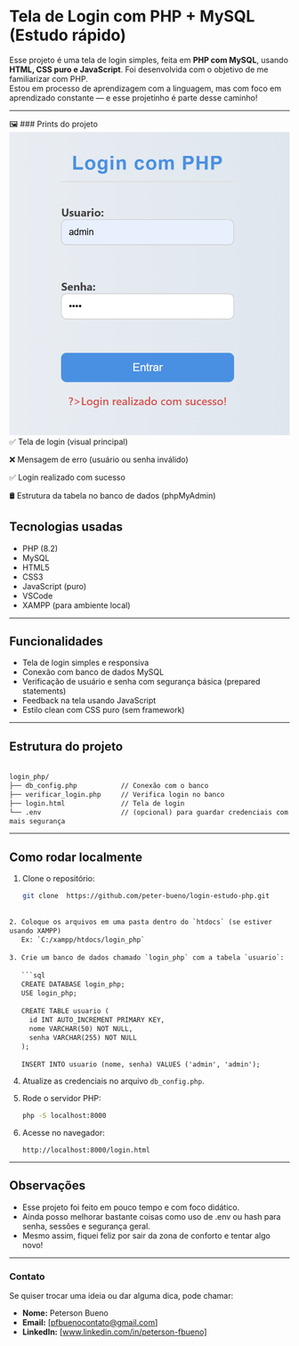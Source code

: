 # Tela de Login com PHP + MySQL (Estudo rápido)

Esse projeto é uma tela de login simples, feita em **PHP com MySQL**, usando **HTML, CSS puro e JavaScript**. Foi desenvolvida com o objetivo de me familiarizar com PHP.  
Estou em processo de aprendizagem com a linguagem, mas com foco em aprendizado constante — e esse projetinho é parte desse caminho!

---
🖼️ ### Prints do projeto
![login sucesso](prints/login_sucesso.png)
✅ Tela de login (visual principal)

❌ Mensagem de erro (usuário ou senha inválido)

✅ Login realizado com sucesso

🛢️ Estrutura da tabela no banco de dados (phpMyAdmin)
##  Tecnologias usadas

- PHP (8.2)
- MySQL
- HTML5
- CSS3
- JavaScript (puro)
- VSCode
- XAMPP (para ambiente local)

---

##  Funcionalidades

- Tela de login simples e responsiva
- Conexão com banco de dados MySQL
- Verificação de usuário e senha com segurança básica (prepared statements)
- Feedback na tela usando JavaScript
- Estilo clean com CSS puro (sem framework)

---

## Estrutura do projeto

```

login_php/
├── db_config.php           // Conexão com o banco
├── verificar_login.php     // Verifica login no banco
├── login.html              // Tela de login
└── .env                    // (opcional) para guardar credenciais com mais segurança

```

---

## Como rodar localmente

1. Clone o repositório:
   ```bash
   git clone  https://github.com/peter-bueno/login-estudo-php.git
```

2. Coloque os arquivos em uma pasta dentro do `htdocs` (se estiver usando XAMPP)
   Ex: `C:/xampp/htdocs/login_php`

3. Crie um banco de dados chamado `login_php` com a tabela `usuario`:

   ```sql
   CREATE DATABASE login_php;
   USE login_php;

   CREATE TABLE usuario (
     id INT AUTO_INCREMENT PRIMARY KEY,
     nome VARCHAR(50) NOT NULL,
     senha VARCHAR(255) NOT NULL
   );

   INSERT INTO usuario (nome, senha) VALUES ('admin', 'admin');
   ```

4. Atualize as credenciais no arquivo `db_config.php`.

5. Rode o servidor PHP:

   ```bash
   php -S localhost:8000
   ```

6. Acesse no navegador:

   ```
   http://localhost:8000/login.html
   ```

---

##  Observações

* Esse projeto foi feito em pouco tempo e com foco didático.
* Ainda posso melhorar bastante coisas como uso de .env ou hash para senha, sessões e segurança geral.
* Mesmo assim, fiquei feliz por sair da zona de conforto e tentar algo novo!


---

###  Contato

Se quiser trocar uma ideia ou dar alguma dica, pode chamar:

* **Nome:** Peterson Bueno
* **Email:** \[pfbuenocontato@gmail.com]
* **LinkedIn:** \[www.linkedin.com/in/peterson-fbueno]

